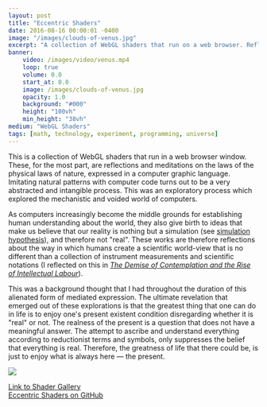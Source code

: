 ```yaml
---
layout: post
title: "Eccentric Shaders"
date: 2016-08-16 00:00:01 -0400
image: "/images/clouds-of-venus.jpg"
excerpt: "A collection of WebGL shaders that run on a web browser. Reflections and explorations about the mechanistic and voided world of computation and quantum theory."
banner:
    video: /images/video/venus.mp4
    loop: true
    volume: 0.0
    start_at: 0.0
    image: /images/clouds-of-venus.jpg
    opacity: 1.0
    background: "#000"
    height: "100vh"
    min_height: "38vh"
medium: "WebGL Shaders"
tags: [math, technology, experiment, programming, universe]
---
```


This is a collection of WebGL shaders that run in a web browser window. These, for the most part, are reflections and meditations on the laws of the physical laws of nature, expressed in a computer graphic language. Imitating natural patterns with computer code turns out to be a very abstracted and intangible process. This was an exploratory process which explored the mechanistic and voided world of computers.

As computers increasingly become the middle grounds for establishing human understanding about the world, they also give birth to ideas that make us believe that our reality is nothing but a simulation (see [simulation hypothesis](https://en.wikipedia.org/wiki/Simulation_hypothesis)), and therefore not "real". These works are therefore reflections about the way in which humans create a scientific world-view that is no different than a collection of instrument measurements and scientific notations (I reflected on this in _[The Demise of Contemplation and the Rise of Intellectual Labour](/post/the-demise-of-contemplation)_).

This was a background thought that I had throughout the duration of this alienated form of mediated expression. The ultimate revelation that emerged out of these explorations is that the greatest thing that one can do in life is to enjoy one's present existent condition disregarding whether it is "real" or not. The realness of the present is a question that does not have a meaningful answer. The attempt to ascribe and understand everything according to reductionist terms and symbols, only suppresses the belief that everything is real. Therefore, the greatness of life that there could be, is just to enjoy what is always here — the present.

![](https://vimeo.com/200555033)

[Link to Shader Gallery](http://mbrav.github.io/shaders/01/)  
[Eccentric Shaders on GitHub](https://github.com/mbrav/shaders)
